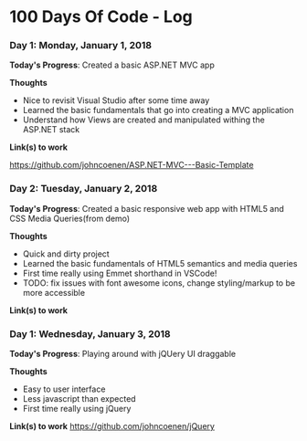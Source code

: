 # 100 Days Of Code - Log

### Day 1: Monday, January 1, 2018

**Today's Progress**: 
  Created a basic ASP.NET MVC app
  
**Thoughts** 
  - Nice to revisit Visual Studio after some time away
  - Learned the basic fundamentals that go into creating a MVC application
  - Understand how Views are created and manipulated withing the ASP.NET stack
  
**Link(s) to work**

https://github.com/johncoenen/ASP.NET-MVC---Basic-Template

### Day 2: Tuesday, January 2, 2018

**Today's Progress**: 
  Created a basic responsive web app with HTML5 and CSS Media Queries(from demo)
  
**Thoughts** 
  - Quick and dirty project
  - Learned the basic fundamentals of HTML5 semantics and media queries
  - First time really using Emmet shorthand in VSCode!
  - TODO: fix issues with font awesome icons, change styling/markup to be more accessible
  
**Link(s) to work**

### Day 1: Wednesday, January 3, 2018

**Today's Progress**: 
  Playing around with jQUery UI draggable
  
**Thoughts** 
  - Easy to user interface
  - Less javascript than expected
  - First time really using jQuery  
  
**Link(s) to work**
https://github.com/johncoenen/jQuery
